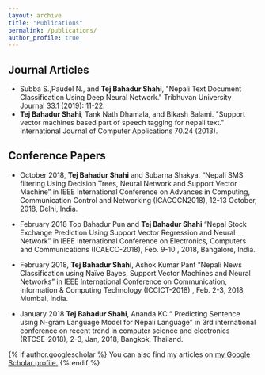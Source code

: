 ```yaml
---
layout: archive
title: "Publications"
permalink: /publications/
author_profile: true
---
```


## Journal Articles
* Subba S.,Paudel N., and **Tej Bahadur Shahi**,  "Nepali Text Document Classification Using Deep Neural Network." Tribhuvan University Journal 33.1 (2019): 11-22.
*  **Tej Bahadur Shahi**, Tank Nath Dhamala, and Bikash Balami. "Support vector machines based part of speech tagging for nepali text." International Journal of Computer Applications 70.24 (2013).  


## Conference Papers
* October 2018, 	**Tej Bahadur Shahi** and Subarna Shakya, “Nepali SMS filtering Using Decision Trees, Neural Network and Support Vector Machine” in IEEE International Conference on Advances in Computing, Communication Control and Networking (ICACCCN2018), 12-13 October, 2018, Delhi, India.

* February 2018	Top Bahadur Pun and **Tej Bahadur Shahi** “Nepal Stock Exchange Prediction Using Support Vector Regression and Neural Network” in IEEE International Conference on Electronics, Computers and Communications (ICAECC-2018), Feb. 9-10 , 2018, Bangalore, India.

* February 2018, **Tej Bahadur Shahi**, Ashok Kumar Pant “Nepali News Classification using Naïve Bayes, Support Vector Machines and Neural Networks” in IEEE International Conference on Communication, Information & Computing Technology (ICCICT-2018) , Feb. 2-3, 2018, Mumbai, India.

* January  2018	**Tej Bahadur Shahi**, Ananda KC “ Predicting Sentence using N-gram Language Model for Nepali Language” in 3rd international conference on recent trend in computer science and electronics (RTCSE-2018), 2-3, Jan, 2018, Bangkok, Thailand.

{% if author.googlescholar %}
  You can also find my articles on <u><a href="{{author.googlescholar}}">my Google Scholar profile</a>.</u>
{% endif %}
